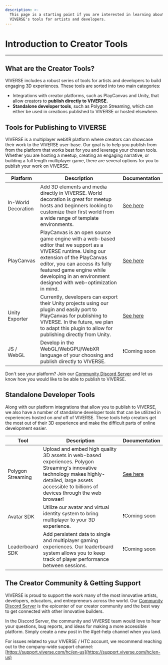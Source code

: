 ```yaml
---
description: >-
  This page is a starting point if you are interested in learning about
  VIVERSE's tools for artists and developers.
---
```


# Introduction to Creator Tools

***

## What are the Creator Tools?

VIVERSE includes a robust series of tools for artists and developers to build engaging 3D experiences. These tools are sorted into two main categories:

* Integrations with creator platforms, such as PlayCanvas and Unity, that allow creators to **publish directly to VIVERSE.**
* **Standalone developer tools**, such as Polygon Streaming, which can either be used in creations published to VIVERSE or hosted elsewhere.

## Tools for Publishing to VIVERSE

VIVERSE is a multiplayer webXR platform where creators can showcase their work to the VIVERSE user-base. Our goal is to help you publish from from the platform that works best for you and leverage your chosen tools. Whether you are hosting a meetup, creating an engaging narrative, or building a full length multiplayer game, there are several options for you to publish your work on VIVERSE.

<table><thead><tr><th>Platform</th><th width="386">Description</th><th>Documentation</th></tr></thead><tbody><tr><td>In-World Decoration</td><td>Add 3D elements and media directly in VIVERSE. World decoration is great for meetup hosts and beginners looking to customize their first world from a wide range of template environments.</td><td><a href="broken-reference">See here</a></td></tr><tr><td>PlayCanvas</td><td>PlayCanvas is an open source game engine with a web-based editor that we support as a VIVERSE runtime. Using our extension of the PlayCanvas editor, you can access its fully featured game engine while developing in an environment designed with web-optimization in mind.</td><td><a href="broken-reference">See here</a></td></tr><tr><td>Unity Exporter</td><td>Currently, developers can export their Unity projects using our plugin and easily port to PlayCanvas for publishing to VIVERSE. In the future, we plan to adapt this plugin to allow for publishing directly from Unity.</td><td><a href="broken-reference">See here</a></td></tr><tr><td>JS / WebGL</td><td>Develop in the WebGL/WebGPU/WebXR language of your choosing and publish directly to VIVERSE.</td><td><span data-gb-custom-inline data-tag="emoji" data-code="2757">❗</span>Coming soon</td></tr></tbody></table>

Don't see your platform? Join our [Community Discord Server](https://discord.gg/viversecreators) and let us know how you would like to be able to publish to VIVERSE.

## Standalone Developer Tools&#x20;

Along with our platform integrations that allow you to publish to VIVERSE, we also have a number of standalone developer tools that can be utilized in experiences hosted on _and_ off of VIVERSE. These tools help creators get the most out of their 3D experience and make the difficult parts of online development easier.

<table><thead><tr><th>Tool</th><th width="386">Description</th><th>Documentation</th></tr></thead><tbody><tr><td>Polygon Streaming</td><td>Upload and embed high quality 3D assets in web-based experiences. Polygon Streaming's innovative technology makes highly-detailed, large assets accessible to billions of devices through the web browser!</td><td><a href="https://app.gitbook.com/s/Y3WbwobASVOf4RiqnLEI/">See here</a></td></tr><tr><td>Avatar SDK</td><td>Utilize our avatar and virtual identity system to bring multiplayer to your 3D experience.</td><td><span data-gb-custom-inline data-tag="emoji" data-code="2757">❗</span>Coming soon</td></tr><tr><td>Leaderboard SDK</td><td>Add persistent data to single and multiplayer gaming experiences. Our leaderboard system allows you to keep track of player performance between sessions.</td><td><span data-gb-custom-inline data-tag="emoji" data-code="2757">❗</span>Coming soon</td></tr></tbody></table>

## The Creator Community & Getting Support

VIVERSE is proud to support the work many of the most innovative artists, developers, educators, and entrepreneurs across the world. Our [Community Discord Server](https://discord.gg/viversecreators) is the epicenter of our creator community and the best way to get connected with other innovative builders.

In the Discord Server, the community and VIVERSE team would love to hear your questions, bug reports, and ideas for making a more accessible platform. Simply create a new post in the #get-help channel when you land.

For issues related to your VIVERSE / HTC account, we recommend reaching out to the company-wide support channel: [https://support.viverse.com/hc/en-us](https://support.viverse.com/hc/en-us)
